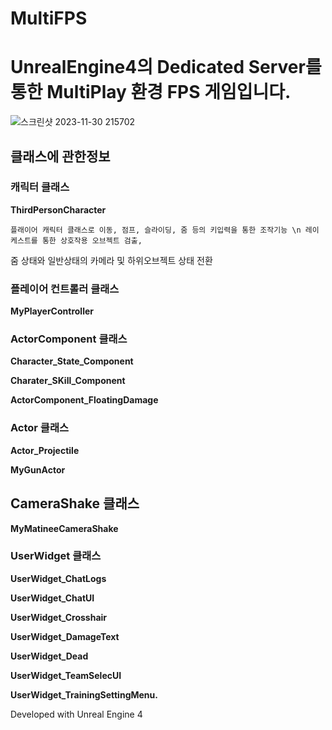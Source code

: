 # MultiFPS

# UnrealEngine4의 Dedicated Server를 통한 MultiPlay 환경 FPS 게임입니다.

![스크린샷 2023-11-30 215702](https://github.com/joyeonguns/ue4-multi-project/assets/85017198/b375218c-81d1-4e36-9c82-57556e30beb0)

## 클래스에 관한정보

### 캐릭터 클래스

**ThirdPersonCharacter** 

    플래이어 캐릭터 클래스로 이동, 점프, 슬라이딩, 줌 등의 키입력을 통한 조작기능 \n 레이케스트를 통한 상호작용 오브젝트 검출,  
  
  줌 상태와 일반상태의 카메라 및 하위오브젝트 상태 전환
                  
  

### 플레이어 컨트롤러 클래스

**MyPlayerController** 

### ActorComponent 클래스

**Character_State_Component** 

**Charater_SKill_Component**

**ActorComponent_FloatingDamage**

### Actor 클래스

**Actor_Projectile** 

**MyGunActor**

## CameraShake 클래스

**MyMatineeCameraShake**

### UserWidget 클래스

**UserWidget_ChatLogs** 

**UserWidget_ChatUI**

**UserWidget_Crosshair**

**UserWidget_DamageText**

**UserWidget_Dead**

**UserWidget_TeamSelecUI**

**UserWidget_TrainingSettingMenu.**

Developed with Unreal Engine 4

